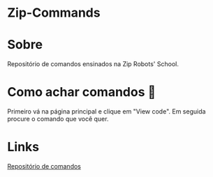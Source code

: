 # Zip-Commands

# Sobre
Repositório de comandos ensinados na Zip Robots' School.

# Como achar comandos 🤷‍
Primeiro vá na página principal e clique em "View code".
Em seguida procure o comando que você quer.

# Links
[Repositório de comandos](https://github.com/ZipSchool/Zip-Commands)
